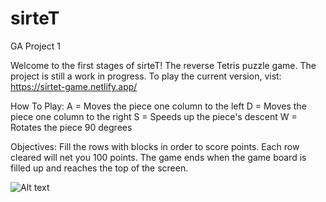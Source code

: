 # sirteT
GA Project 1 

Welcome to the first stages of sirteT! The reverse Tetris puzzle game. 
The project is still a work in progress. To play the current version, vist: https://sirtet-game.netlify.app/

How To Play: 
 A = Moves the piece one column to the left
 D = Moves the piece one column to the right 
 S = Speeds up the piece's descent
 W = Rotates the piece 90 degrees 

Objectives:
 Fill the rows with blocks in order to score points. Each row cleared will net you 100 points. The game ends when the game board is filled up and reaches the top of the screen. 

![Alt text](https://i.imgur.com/XepGScP.png)




